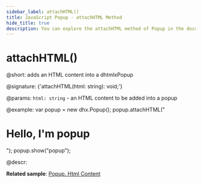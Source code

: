 ```yaml
---
sidebar_label: attachHTML()
title: JavaScript Popup - attachHTML Method 
hide_title: true
description: You can explore the attachHTML method of Popup in the documentation of the DHTMLX JavaScript UI library. Browse developer guides and API reference, try out code examples and live demos, and download a free 30-day evaluation version of DHTMLX Suite 7.
---
```

 
# attachHTML()

@short: adds an HTML content into a dhtmlxPopup

@signature: {'attachHTML(html: string): void;'}

@params:
`html: string` - an HTML content to be added into a popup

@example:
var popup = new dhx.Popup();
popup.attachHTML("<h1>Hello, I'm popup</h1>");
popup.show("popup");

@descr:

**Related sample**: [Popup. Html Content](https://snippet.dhtmlx.com/ajv5qqxq)
